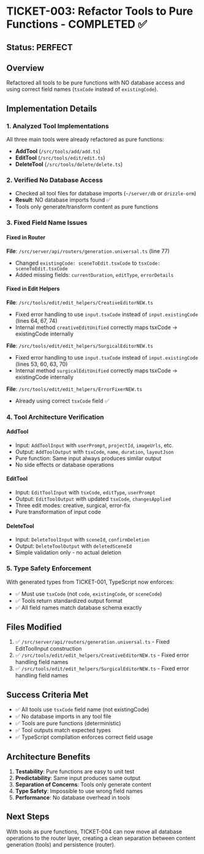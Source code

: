 # TICKET-003: Refactor Tools to Pure Functions - COMPLETED ✅

## Status: PERFECT

## Overview
Refactored all tools to be pure functions with NO database access and using correct field names (`tsxCode` instead of `existingCode`).

## Implementation Details

### 1. Analyzed Tool Implementations
All three main tools were already refactored as pure functions:
- **AddTool** (`/src/tools/add/add.ts`)
- **EditTool** (`/src/tools/edit/edit.ts`)
- **DeleteTool** (`/src/tools/delete/delete.ts`)

### 2. Verified No Database Access
- Checked all tool files for database imports (`~/server/db` or `drizzle-orm`)
- **Result**: NO database imports found ✅
- Tools only generate/transform content as pure functions

### 3. Fixed Field Name Issues

#### Fixed in Router
**File**: `/src/server/api/routers/generation.universal.ts` (line 77)
- Changed `existingCode: sceneToEdit.tsxCode` to `tsxCode: sceneToEdit.tsxCode`
- Added missing fields: `currentDuration`, `editType`, `errorDetails`

#### Fixed in Edit Helpers
**File**: `/src/tools/edit/edit_helpers/CreativeEditorNEW.ts`
- Fixed error handling to use `input.tsxCode` instead of `input.existingCode` (lines 64, 67, 74)
- Internal method `creativeEditUnified` correctly maps tsxCode → existingCode internally

**File**: `/src/tools/edit/edit_helpers/SurgicalEditorNEW.ts`
- Fixed error handling to use `input.tsxCode` instead of `input.existingCode` (lines 53, 60, 63, 70)
- Internal method `surgicalEditUnified` correctly maps tsxCode → existingCode internally

**File**: `/src/tools/edit/edit_helpers/ErrorFixerNEW.ts`
- Already using correct `tsxCode` field ✅

### 4. Tool Architecture Verification

#### AddTool
- Input: `AddToolInput` with `userPrompt`, `projectId`, `imageUrls`, etc.
- Output: `AddToolOutput` with `tsxCode`, `name`, `duration`, `layoutJson`
- Pure function: Same input always produces similar output
- No side effects or database operations

#### EditTool
- Input: `EditToolInput` with `tsxCode`, `editType`, `userPrompt`
- Output: `EditToolOutput` with updated `tsxCode`, `changesApplied`
- Three edit modes: creative, surgical, error-fix
- Pure transformation of input code

#### DeleteTool
- Input: `DeleteToolInput` with `sceneId`, `confirmDeletion`
- Output: `DeleteToolOutput` with `deletedSceneId`
- Simple validation only - no actual deletion

### 5. Type Safety Enforcement
With generated types from TICKET-001, TypeScript now enforces:
- ✅ Must use `tsxCode` (not `code`, `existingCode`, or `sceneCode`)
- ✅ Tools return standardized output format
- ✅ All field names match database schema exactly

## Files Modified
1. ✅ `/src/server/api/routers/generation.universal.ts` - Fixed EditToolInput construction
2. ✅ `/src/tools/edit/edit_helpers/CreativeEditorNEW.ts` - Fixed error handling field names
3. ✅ `/src/tools/edit/edit_helpers/SurgicalEditorNEW.ts` - Fixed error handling field names

## Success Criteria Met
- ✅ All tools use `tsxCode` field name (not existingCode)
- ✅ No database imports in any tool file
- ✅ Tools are pure functions (deterministic)
- ✅ Tool outputs match expected types
- ✅ TypeScript compilation enforces correct field usage

## Architecture Benefits
1. **Testability**: Pure functions are easy to unit test
2. **Predictability**: Same input produces same output
3. **Separation of Concerns**: Tools only generate content
4. **Type Safety**: Impossible to use wrong field names
5. **Performance**: No database overhead in tools

## Next Steps
With tools as pure functions, TICKET-004 can now move all database operations to the router layer, creating a clean separation between content generation (tools) and persistence (router).